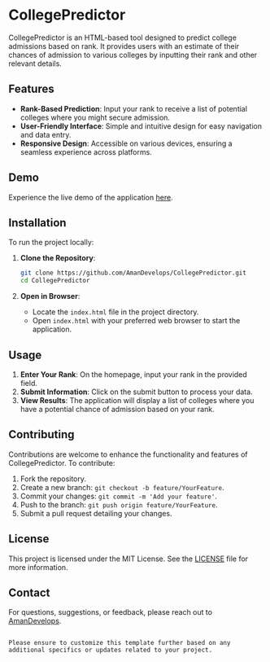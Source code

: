 # CollegePredictor

CollegePredictor is an HTML-based tool designed to predict college admissions based on rank. It provides users with an estimate of their chances of admission to various colleges by inputting their rank and other relevant details.

## Features

- **Rank-Based Prediction**: Input your rank to receive a list of potential colleges where you might secure admission.
- **User-Friendly Interface**: Simple and intuitive design for easy navigation and data entry.
- **Responsive Design**: Accessible on various devices, ensuring a seamless experience across platforms.

## Demo

Experience the live demo of the application [here](https://uptac.pages.dev/).

## Installation

To run the project locally:

1. **Clone the Repository**:
   ```bash
   git clone https://github.com/AmanDevelops/CollegePredictor.git
   cd CollegePredictor
   ```

2. **Open in Browser**:
   - Locate the `index.html` file in the project directory.
   - Open `index.html` with your preferred web browser to start the application.

## Usage

1. **Enter Your Rank**: On the homepage, input your rank in the provided field.
2. **Submit Information**: Click on the submit button to process your data.
3. **View Results**: The application will display a list of colleges where you have a potential chance of admission based on your rank.

## Contributing

Contributions are welcome to enhance the functionality and features of CollegePredictor. To contribute:

1. Fork the repository.
2. Create a new branch: `git checkout -b feature/YourFeature`.
3. Commit your changes: `git commit -m 'Add your feature'`.
4. Push to the branch: `git push origin feature/YourFeature`.
5. Submit a pull request detailing your changes.

## License

This project is licensed under the MIT License. See the [LICENSE](LICENSE) file for more information.

## Contact

For questions, suggestions, or feedback, please reach out to [AmanDevelops](https://github.com/AmanDevelops).

```

Please ensure to customize this template further based on any additional specifics or updates related to your project. 
